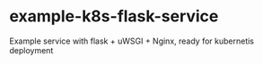 # example-k8s-flask-service
Example service with flask + uWSGI + Nginx, ready for kubernetis deployment
